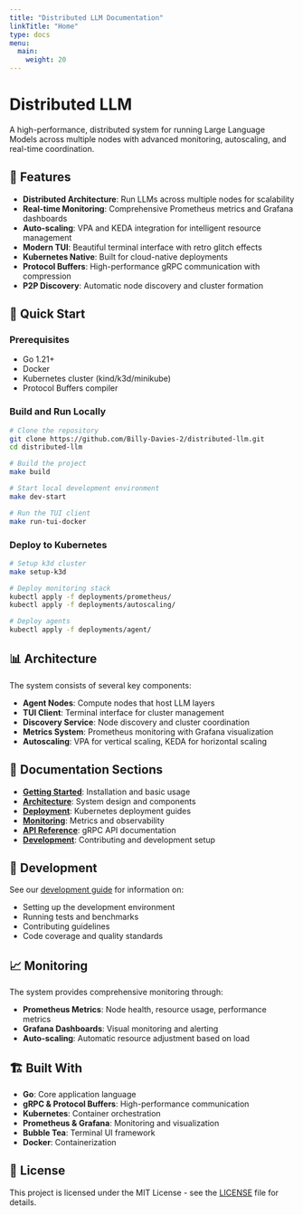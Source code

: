 ```yaml
---
title: "Distributed LLM Documentation"
linkTitle: "Home"
type: docs
menu:
  main:
    weight: 20
---
```


# Distributed LLM

A high-performance, distributed system for running Large Language Models across multiple nodes with advanced monitoring, autoscaling, and real-time coordination.

## 🚀 Features

- **Distributed Architecture**: Run LLMs across multiple nodes for scalability
- **Real-time Monitoring**: Comprehensive Prometheus metrics and Grafana dashboards
- **Auto-scaling**: VPA and KEDA integration for intelligent resource management
- **Modern TUI**: Beautiful terminal interface with retro glitch effects
- **Kubernetes Native**: Built for cloud-native deployments
- **Protocol Buffers**: High-performance gRPC communication with compression
- **P2P Discovery**: Automatic node discovery and cluster formation

## 🏃 Quick Start

### Prerequisites

- Go 1.21+
- Docker
- Kubernetes cluster (kind/k3d/minikube)
- Protocol Buffers compiler

### Build and Run Locally

```bash
# Clone the repository
git clone https://github.com/Billy-Davies-2/distributed-llm.git
cd distributed-llm

# Build the project
make build

# Start local development environment
make dev-start

# Run the TUI client
make run-tui-docker
```

### Deploy to Kubernetes

```bash
# Setup k3d cluster
make setup-k3d

# Deploy monitoring stack
kubectl apply -f deployments/prometheus/
kubectl apply -f deployments/autoscaling/

# Deploy agents
kubectl apply -f deployments/agent/
```

## 📊 Architecture

The system consists of several key components:

- **Agent Nodes**: Compute nodes that host LLM layers
- **TUI Client**: Terminal interface for cluster management
- **Discovery Service**: Node discovery and cluster coordination
- **Metrics System**: Prometheus monitoring with Grafana visualization
- **Autoscaling**: VPA for vertical scaling, KEDA for horizontal scaling

## 📖 Documentation Sections

- [**Getting Started**](./getting-started/): Installation and basic usage
- [**Architecture**](./architecture/): System design and components
- [**Deployment**](./deployment/): Kubernetes deployment guides
- [**Monitoring**](./monitoring/): Metrics and observability
- [**API Reference**](./api/): gRPC API documentation
- [**Development**](./development/): Contributing and development setup

## 🔧 Development

See our [development guide](./development/) for information on:

- Setting up the development environment
- Running tests and benchmarks
- Contributing guidelines
- Code coverage and quality standards

## 📈 Monitoring

The system provides comprehensive monitoring through:

- **Prometheus Metrics**: Node health, resource usage, performance metrics
- **Grafana Dashboards**: Visual monitoring and alerting
- **Auto-scaling**: Automatic resource adjustment based on load

## 🏗️ Built With

- **Go**: Core application language
- **gRPC & Protocol Buffers**: High-performance communication
- **Kubernetes**: Container orchestration
- **Prometheus & Grafana**: Monitoring and visualization
- **Bubble Tea**: Terminal UI framework
- **Docker**: Containerization

## 📄 License

This project is licensed under the MIT License - see the [LICENSE](https://github.com/Billy-Davies-2/distributed-llm/blob/main/LICENSE) file for details.

